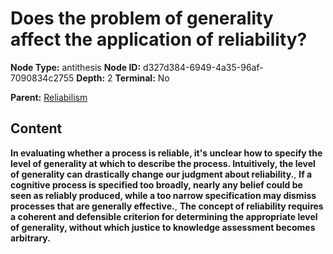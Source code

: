 # Does the problem of generality affect the application of reliability?

**Node Type:** antithesis
**Node ID:** d327d384-6949-4a35-96af-7090834c2755
**Depth:** 2
**Terminal:** No

**Parent:** [Reliabilism](reliabilism.md)

## Content

**In evaluating whether a process is reliable, it's unclear how to specify the level of generality at which to describe the process. Intuitively, the level of generality can drastically change our judgment about reliability.**, **If a cognitive process is specified too broadly, nearly any belief could be seen as reliably produced, while a too narrow specification may dismiss processes that are generally effective.**, **The concept of reliability requires a coherent and defensible criterion for determining the appropriate level of generality, without which justice to knowledge assessment becomes arbitrary.**
